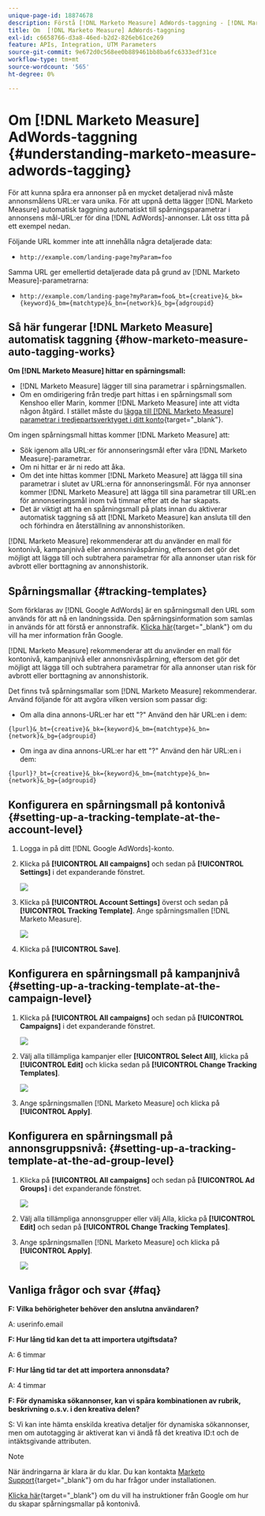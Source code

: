 ```yaml
---
unique-page-id: 18874678
description: Förstå [!DNL Marketo Measure] AdWords-taggning - [!DNL Marketo Measure]
title: Om  [!DNL Marketo Measure] AdWords-taggning
exl-id: c6658766-d3a8-46ed-b2d2-826eb61ce269
feature: APIs, Integration, UTM Parameters
source-git-commit: 9e672d0c568ee0b889461bb8ba6fc6333edf31ce
workflow-type: tm+mt
source-wordcount: '565'
ht-degree: 0%

---
```


# Om [!DNL Marketo Measure] AdWords-taggning {#understanding-marketo-measure-adwords-tagging}

För att kunna spåra era annonser på en mycket detaljerad nivå måste annonsmålens URL:er vara unika. För att uppnå detta lägger [!DNL Marketo Measure] automatisk taggning automatiskt till spårningsparametrar i annonsens mål-URL:er för dina [!DNL AdWords]-annonser. Låt oss titta på ett exempel nedan.

Följande URL kommer inte att innehålla några detaljerade data:

* `http://example.com/landing-page?myParam=foo`

Samma URL ger emellertid detaljerade data på grund av [!DNL Marketo Measure]-parametrarna:

* `http://example.com/landing-page?myParam=foo&_bt={creative}&_bk={keyword}&_bm={matchtype}&_bn={network}&_bg={adgroupid}`

## Så här fungerar [!DNL Marketo Measure] automatisk taggning {#how-marketo-measure-auto-tagging-works}

**Om [!DNL Marketo Measure] hittar en spårningsmall:**

* [!DNL Marketo Measure] lägger till sina parametrar i spårningsmallen.
* Om en omdirigering från tredje part hittas i en spårningsmall som Kenshoo eller Marin, kommer [!DNL Marketo Measure] inte att vidta någon åtgärd. I stället måste du [lägga till [!DNL Marketo Measure] parametrar i tredjepartsverktyget i ditt konto](/help/api-connections/utilizing-marketo-measures-api-connections/how-bid-management-tools-affect-marketo-measure.md){target="_blank"}.

Om ingen spårningsmall hittas kommer [!DNL Marketo Measure] att:

* Sök igenom alla URL:er för annonseringsmål efter våra [!DNL Marketo Measure]-parametrar.
* Om ni hittar er är ni redo att åka.
* Om det inte hittas kommer [!DNL Marketo Measure] att lägga till sina parametrar i slutet av URL:erna för annonseringsmål. För nya annonser kommer [!DNL Marketo Measure] att lägga till sina parametrar till URL:en för annonseringsmål inom två timmar efter att de har skapats.
* Det är viktigt att ha en spårningsmall på plats innan du aktiverar automatisk taggning så att [!DNL Marketo Measure] kan ansluta till den och förhindra en återställning av annonshistoriken.

[!DNL Marketo Measure] rekommenderar att du använder en mall för kontonivå, kampanjnivå eller annonsnivåspårning, eftersom det gör det möjligt att lägga till och subtrahera parametrar för alla annonser utan risk för avbrott eller borttagning av annonshistorik.

## Spårningsmallar {#tracking-templates}

Som förklaras av [!DNL Google AdWords] är en spårningsmall den URL som används för att nå en landningssida. Den spårningsinformation som samlas in används för att förstå er annonstrafik. [Klicka här](https://support.google.com/adwords/answer/7197008?hl=en){target="_blank"} om du vill ha mer information från Google.

[!DNL Marketo Measure] rekommenderar att du använder en mall för kontonivå, kampanjnivå eller annonsnivåspårning, eftersom det gör det möjligt att lägga till och subtrahera parametrar för alla annonser utan risk för avbrott eller borttagning av annonshistorik.

Det finns två spårningsmallar som [!DNL Marketo Measure] rekommenderar. Använd följande för att avgöra vilken version som passar dig:

* Om alla dina annons-URL:er har ett &quot;?&quot; Använd den här URL:en i dem:

`{lpurl}&_bt={creative}&_bk={keyword}&_bm={matchtype}&_bn={network}&_bg={adgroupid}`

* Om inga av dina annons-URL:er har ett &quot;?&quot; Använd den här URL:en i dem:

`{lpurl}?_bt={creative}&_bk={keyword}&_bm={matchtype}&_bn={network}&_bg={adgroupid}`

## Konfigurera en spårningsmall på kontonivå {#setting-up-a-tracking-template-at-the-account-level}

1. Logga in på ditt [!DNL Google AdWords]-konto.

1. Klicka på **[!UICONTROL All campaigns]** och sedan på **[!UICONTROL Settings]** i det expanderande fönstret.

   ![](assets/1.png)

1. Klicka på **[!UICONTROL Account Settings]** överst och sedan på **[!UICONTROL Tracking Template]**. Ange spårningsmallen [!DNL Marketo Measure].

   ![](assets/2-1.png)

1. Klicka på **[!UICONTROL Save]**.

## Konfigurera en spårningsmall på kampanjnivå {#setting-up-a-tracking-template-at-the-campaign-level}

1. Klicka på **[!UICONTROL All campaigns]** och sedan på **[!UICONTROL Campaigns]** i det expanderande fönstret.

   ![](assets/3.png)

1. Välj alla tillämpliga kampanjer eller **[!UICONTROL Select All]**, klicka på **[!UICONTROL Edit]** och klicka sedan på **[!UICONTROL Change Tracking Templates]**.

   ![](assets/4-1.png)

1. Ange spårningsmallen [!DNL Marketo Measure] och klicka på **[!UICONTROL Apply]**.

## Konfigurera en spårningsmall på annonsgruppsnivå: {#setting-up-a-tracking-template-at-the-ad-group-level}

1. Klicka på **[!UICONTROL All campaigns]** och sedan på **[!UICONTROL Ad Groups]** i det expanderande fönstret.

   ![](assets/5-1.png)

1. Välj alla tillämpliga annonsgrupper eller välj Alla, klicka på **[!UICONTROL Edit]** och sedan på **[!UICONTROL Change Tracking Templates]**.

1. Ange spårningsmallen [!DNL Marketo Measure] och klicka på **[!UICONTROL Apply]**.

   ![](assets/6-1.png)

## Vanliga frågor och svar {#faq}

**F: Vilka behörigheter behöver den anslutna användaren?**

A: userinfo.email

**F: Hur lång tid kan det ta att importera utgiftsdata?**

A: 6 timmar

**F: Hur lång tid tar det att importera annonsdata?**

A: 4 timmar

**F: För dynamiska sökannonser, kan vi spåra kombinationen av rubrik, beskrivning o.s.v. i den kreativa delen?**

S: Vi kan inte hämta enskilda kreativa detaljer för dynamiska sökannonser, men om autotagging är aktiverat kan vi ändå få det kreativa ID:t och de intäktsgivande attributen.

>[!NOTE]
>
>När ändringarna är klara är du klar. Du kan kontakta [Marketo Support](https://nation.marketo.com/t5/support/ct-p/Support){target="_blank"} om du har frågor under installationen.

[Klicka här](https://support.google.com/adwords/answer/6076199?hl=en#tracking){target="_blank"} om du vill ha instruktioner från Google om hur du skapar spårningsmallar på kontonivå.
